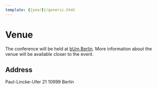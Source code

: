```yaml
---
template: {{year}}/generic.html
---
```


# Venue

The conference will be held at [bUm Berlin](https://bum.berlin/en/). More information about the venue will be available closer to the event.

## Address

Paul-Lincke-Ufer 21
10999 Berlin


